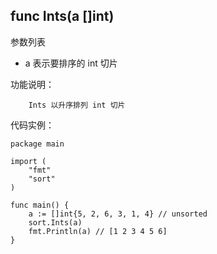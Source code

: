 ## func Ints(a []int)

参数列表

- a 表示要排序的 int 切片

功能说明：

		Ints 以升序排列 int 切片

代码实例：

	package main
	
	import (
		"fmt"
		"sort"
	)
	
	func main() {
		a := []int{5, 2, 6, 3, 1, 4} // unsorted
		sort.Ints(a)
		fmt.Println(a) // [1 2 3 4 5 6]
	}
	

